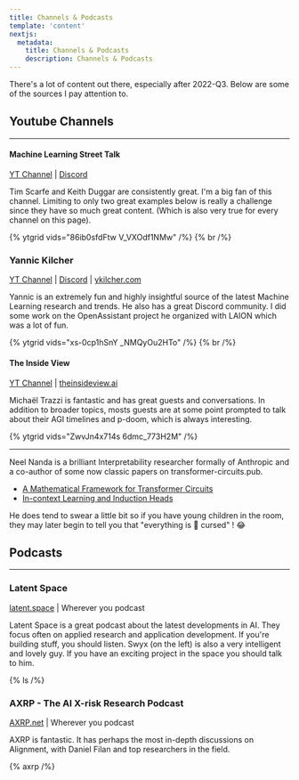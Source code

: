 ```yaml
---
title: Channels & Podcasts
template: 'content'
nextjs:
  metadata:
    title: Channels & Podcasts
    description: Channels & Podcasts
---
```


<!-- There's some great video and podcast content available today. The content below is excellent. -->

There's a lot of content out there, especially after 2022-Q3. Below are some of the sources I pay attention to.

## Youtube Channels

---

#### Machine Learning Street Talk

[YT Channel](https://youtube.com/@MachineLearningStreetTalk?si=QX8j_STmN3acEOZ6) | [Discord](https://discord.gg/aNPkGUQtc5)

Tim Scarfe and Keith Duggar are consistently great. I'm a big fan of this channel. Limiting to only two great examples below is really a challenge since they have so much great content. (Which is also very true for every channel on this page).

<!-- **Samples** -->

<!-- J0p_thJJnoo 8jIM2Oezb44 -->

{% ytgrid vids="86ib0sfdFtw V_VXOdf1NMw" /%}
{% br /%}

### Yannic Kilcher

[YT Channel](https://youtube.com/@YannicKilcher?si=mU5ePCW3uqRxqWcj) | [Discord](https://ykilcher.com/discord) | [ykilcher.com](https://ykilcher.com)

Yannic is an extremely fun and highly insightful source of the latest Machine Learning research and trends. He also has a great Discord community. I did some work on the OpenAssistant project he organized with LAION which was a lot of fun.

<!-- **Samples** -->

<!-- ddG2fM9i4Kk 4Cclp6yPDuw -->

{% ytgrid vids="xs-0cp1hSnY _NMQyOu2HTo" /%}
{% br /%}

#### The Inside View

[YT Channel](https://youtube.com/@TheInsideView?si=D4SvnTL0y8hI6EAl) | [theinsideview.ai](https://theinsideview.ai)

Michaël Trazzi is fantastic and has great guests and conversations. In addition to broader topics, mosts guests are at some point prompted to talk about their AGI timelines and p-doom, which is always interesting.

<!-- 9s3XctQOgew bDMqo7BpNbk -->

{% ytgrid vids="ZwvJn4x714s 6dmc_773H2M" /%}

---

Neel Nanda is a brilliant Interpretability researcher formally of Anthropic and a co-author of some now classic papers on transformer-circuits.pub.

- [A Mathematical Framework for Transformer Circuits](https://transformer-circuits.pub/2021/framework/index.html)
- [In-context Learning and Induction Heads](https://transformer-circuits.pub/2022/in-context-learning-and-induction-heads/index.html)

He does tend to swear a little bit so if you have young children in the room, they may later begin to tell you that "everything is 🤬 cursed" ! 😂

## Podcasts

---

### Latent Space

[latent.space](https://latent.space) | Wherever you podcast

Latent Space is a great podcast about the latest developments in AI. They focus often on applied research and application development. If you're building stuff, you should listen. Swyx (on the left) is also a very intelligent and lovely guy. If you have an exciting project in the space you should talk to him.

{% ls /%}

### AXRP - The AI X-risk Research Podcast

[AXRP.net](https://axrp.net/) | Wherever you podcast

AXRP is fantastic. It has perhaps the most in-depth discussions on Alignment, with Daniel Filan and top researchers in the field.

{% axrp /%}

<!-- https://www.youtube.com/watch?v=WIAatc0TVa8 -->
